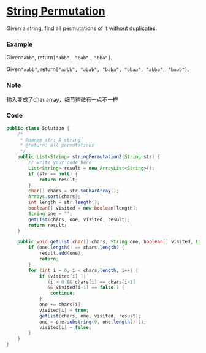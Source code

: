 # [String Permutation](https://www.lintcode.com/problem/string-permutation-ii/description)

Given a string, find all permutations of it without duplicates.

### Example

Given`"abb"`, return`["abb", "bab", "bba"]`.

Given`"aabb"`, return`["aabb", "abab", "baba", "bbaa", "abba", "baab"]`.

### Note

输入变成了char array，细节稍微有一点不一样

### Code

```java
public class Solution {
    /*
     * @param str: A string
     * @return: all permutations
     */
    public List<String> stringPermutation2(String str) {
        // write your code here
        List<String> result = new ArrayList<String>();
        if (str == null) {
            return result;
        }
        char[] chars = str.toCharArray();
        Arrays.sort(chars);
        int length = str.length();
        boolean[] visited = new boolean[length];
        String one = "";
        getList(chars, one, visited, result);
        return result;
    }

    public void getList(char[] chars, String one, boolean[] visited, List<String> result) {
        if (one.length() == chars.length) {
            result.add(one);
            return;
        }
        for (int i = 0; i < chars.length; i++) {
            if (visited[i] || 
               (i > 0 && chars[i] == chars[i-1] 
               && visited[i-1] == false)) {
                continue;
            }
            one += chars[i];
            visited[i] = true;
            getList(chars, one, visited, result);
            one = one.substring(0, one.length()-1);
            visited[i] = false;
        }
    }
}
```




